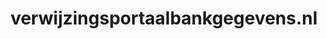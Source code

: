 ---
layout: post
title:  "verwijzingsportaalbankgegevens.nl"
internal_url:  "/data/verwijzingsportaalbankgegevens.nl.html"
categories: dutchgov
---